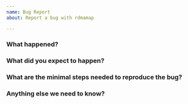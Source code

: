 ```yaml
---
name: Bug Report
about: Report a bug with rdmamap

---
```

<!-- Please use this template while reporting a bug and provide as much relevant info as possible. Doing so give us the best chance to find a prompt resolution to your issue -->

### What happened?

### What did you expect to happen?

### What are the minimal steps needed to reproduce the bug?

### Anything else we need to know?
